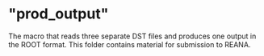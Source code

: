 # "prod_output"

The macro that reads three separate DST files and produces one output in the ROOT format. This folder contains material for submission to REANA.
